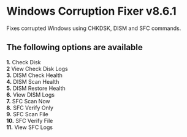 # Windows Corruption Fixer v8.6.1
Fixes corrupted Windows using CHKDSK, DISM and SFC commands.
## The following options are available
**1.** Check Disk  
**2** View Check Disk Logs  
**3.** DISM Check Health  
**4.** DISM Scan Health  
**5.** DISM Restore Health  
**6.** View DISM Logs  
**7.** SFC Scan Now  
**8.** SFC Verify Only  
**9.** SFC Scan File  
**10.** SFC Verify File  
**11.** View SFC Logs
